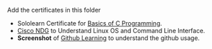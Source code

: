 Add the certificates in this folder
* Sololearn Certificate for [Basics of C Programming](https://www.sololearn.com/learning/1089).
* [Cisco NDG](https://www.sololearn.com/learning/1089) to Understand Linux OS and Command Line Interface.
* **Screenshot** of [Github Learning](https://www.sololearn.com/learning/1089) to understand the github usage.
